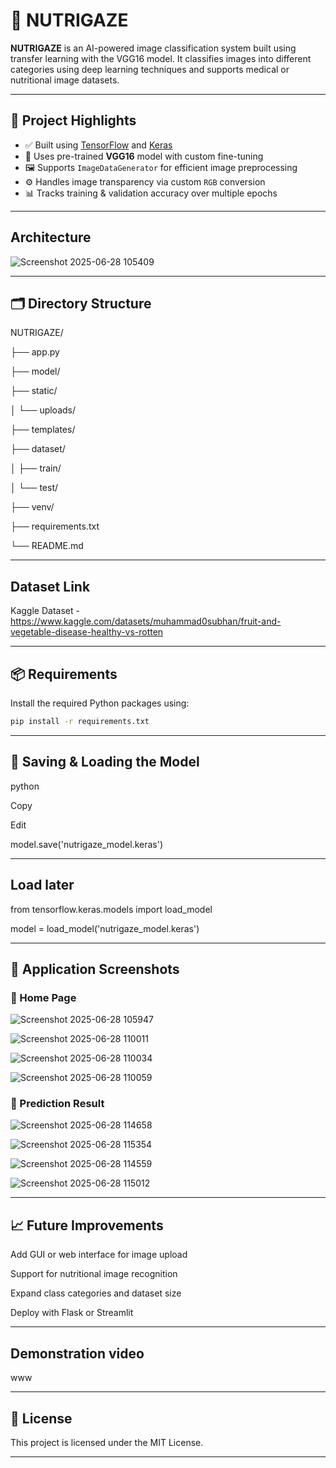 # 🥗 NUTRIGAZE

**NUTRIGAZE** is an AI-powered image classification system built using transfer learning with the VGG16 model. It classifies images into different categories using deep learning techniques and supports medical or nutritional image datasets.

---

## 📌 Project Highlights

- ✅ Built using [TensorFlow](https://www.tensorflow.org/) and [Keras](https://keras.io/)
- 🧠 Uses pre-trained **VGG16** model with custom fine-tuning
- 🖼️ Supports `ImageDataGenerator` for efficient image preprocessing
- ⚙️ Handles image transparency via custom `RGB` conversion
- 📊 Tracks training & validation accuracy over multiple epochs

---

## Architecture

![Screenshot 2025-06-28 105409](https://github.com/user-attachments/assets/518c006c-7c2c-4ca0-a433-25bca2050ad6)

---

## 🗂️ Directory Structure

NUTRIGAZE/

├── app.py

├── model/

├── static/

│ └── uploads/

├── templates/

├── dataset/

│ ├── train/

│ └── test/

├── venv/

├── requirements.txt

└── README.md

---

## Dataset Link

Kaggle Dataset - https://www.kaggle.com/datasets/muhammad0subhan/fruit-and-vegetable-disease-healthy-vs-rotten

---

## 📦 Requirements

Install the required Python packages using:

```bash
pip install -r requirements.txt
```
---

## 💾 Saving & Loading the Model

python

Copy

Edit

model.save('nutrigaze_model.keras')

---

## Load later

from tensorflow.keras.models import load_model

model = load_model('nutrigaze_model.keras')

---

## 📸 Application Screenshots

### 🔹 Home Page

![Screenshot 2025-06-28 105947](https://github.com/user-attachments/assets/0e9f5cb2-a813-4693-8802-f02ee6c03f63)

![Screenshot 2025-06-28 110011](https://github.com/user-attachments/assets/69b6c06b-8653-4572-a21d-d48bbe0964ef)

![Screenshot 2025-06-28 110034](https://github.com/user-attachments/assets/019e4ca1-af8c-4f8c-b31f-402f4519e4a8)

![Screenshot 2025-06-28 110059](https://github.com/user-attachments/assets/2ebdd6c6-3bad-4011-8351-60d608e71785)

### 🔹 Prediction Result

![Screenshot 2025-06-28 114658](https://github.com/user-attachments/assets/e5da0e60-1987-477f-8517-156ca80de9da)

![Screenshot 2025-06-28 115354](https://github.com/user-attachments/assets/df0f412e-e8c8-490d-9cb7-b9c2dce970f0)

![Screenshot 2025-06-28 114559](https://github.com/user-attachments/assets/ec411ac1-47a9-4a85-a17a-23a7b0e3e872)

![Screenshot 2025-06-28 115012](https://github.com/user-attachments/assets/601f67cc-4c9b-4d5e-bf05-3fde46699b36)

---

## 📈 Future Improvements

Add GUI or web interface for image upload

Support for nutritional image recognition

Expand class categories and dataset size

Deploy with Flask or Streamlit

---

## Demonstration video

www

---

## 📜 License

This project is licensed under the MIT License.

---
